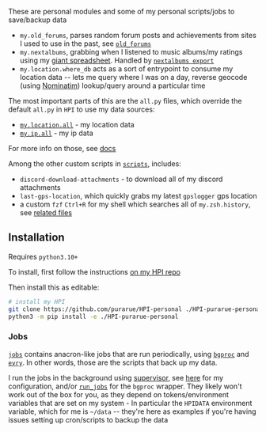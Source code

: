 These are personal modules and some of my personal scripts/jobs to save/backup data

- `my.old_forums`, parses random forum posts and achievements from sites I used to use in the past, see [`old_forums`](https://github.com/purarue/old_forums)
- `my.nextalbums`, grabbing when I listened to music albums/my ratings using my [giant spreadsheet](https://purarue.xyz/s/albums). Handled by [`nextalbums export`](https://github.com/purarue/albums)
- `my.location.where_db` acts as a sort of entrypoint to consume my location data -- lets me query where I was on a day, reverse geocode (using [Nominatim](https://nominatim.openstreetmap.org/ui/about.html)) lookup/query around a particular time

The most important parts of this are the `all.py` files, which override the default `all.py` in `HPI` to use my data sources:

- [`my.location.all`](./my/location/all.py) - my location data
- [`my.ip.all`](./my/ip/all.py) - my ip data

For more info on those, see [docs](https://github.com/karlicoss/HPI/blob/master/doc/MODULE_DESIGN.org#allpy)

Among the other custom scripts in [`scripts`](./scripts), includes:

- `discord-download-attachments` - to download all of my discord attachments
- `last-gps-location`, which quickly grabs my latest `gpslogger` gps location
- a custom `fzf` `Ctrl+R` for my shell which searches all of `my.zsh.history`, see [related files](https://github.com/purarue/HPI-personal/commit/4bba567a03e7c8610e7ed17a9fb4ce8db0a2faad)

## Installation

Requires `python3.10+`

To install, first follow the instructions [on my HPI repo](https://github.com/purarue/HPI#install)

Then install this as editable:

```bash
# install my HPI
git clone https://github.com/purarue/HPI-personal ./HPI-purarue-personal
python3 -m pip install -e ./HPI-purarue-personal
```

### Jobs

[`jobs`](./jobs) contains anacron-like jobs that are run periodically, using [`bgproc`](https://github.com/purarue/bgproc) and [`evry`](https://github.com/purarue/evry). In other words, those are the scripts that back up my data.

I run the jobs in the background using [supervisor](https://github.com/Supervisor/supervisor), see [here](https://github.com/purarue/dotfiles/tree/master/.local/scripts/supervisor) for my configuration, and/or [`run_jobs`](https://github.com/purarue/dotfiles/blob/master/.local/scripts/supervisor/run_jobs) for the `bgproc` wrapper. They likely won't work out of the box for you, as they depend on tokens/environment variables that are set on my system - In particular the `HPIDATA` environment variable, which for me is `~/data` -- they're here as examples if you're having issues setting up cron/scripts to backup the data
